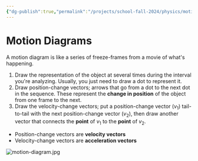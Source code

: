 ```yaml
---
{"dg-publish":true,"permalink":"/projects/school-fall-2024/physics/motion-diagram/","tags":["gardenEntry"]}
---
```



# Motion Diagrams

A motion diagram is like a series of freeze-frames from a movie of what's happening. 

1. Draw the representation of the object at several times during the interval you're analyzing. Usually, you just need to draw a dot to represent it.
2. Draw position-change vectors; arrows that go from a dot to the next dot in the sequence. These represent the **change in position** of the object from one frame to the next.
3. Draw the velocity-change vectors; put a position-change vector ($v_{1}$) tail-to-tail with the next position-change vector ($v_{2}$), then draw another vector that connects the **point** of $v_{1}$ to the **point** of $v_{2}$. 

- Position-change vectors are **velocity vectors**
- Velocity-change vectors are **acceleration vectors**

![motion-diagram.jpg](/img/user/projects/school-fall-2024/physics/motion-diagram.jpg)